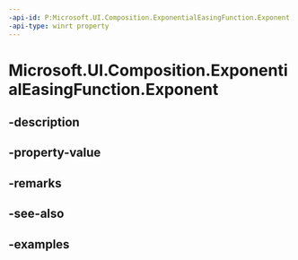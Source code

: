 ```yaml
---
-api-id: P:Microsoft.UI.Composition.ExponentialEasingFunction.Exponent
-api-type: winrt property
---
```


# Microsoft.UI.Composition.ExponentialEasingFunction.Exponent

<!--
public float Exponent { get; }
-->


## -description

## -property-value

## -remarks

## -see-also

## -examples


